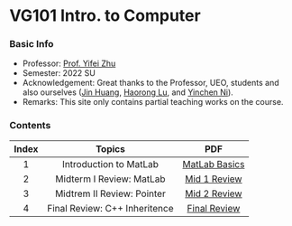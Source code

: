 # VG101 Intro. to Computer

### Basic Info

+ Professor: [Prof. Yifei Zhu](https://sites.ji.sjtu.edu.cn/yifei-zhu/)
+ Semester: 2022 SU
+ Acknowledgement: Great thanks to the Professor, UEO, students and also ourselves ([Jin Huang](https://github.com/jn-huang), [Haorong Lu](https://github.com/ancient-mordern), and [Yinchen Ni](https://github.com/hamham223)).
+ Remarks: This site only contains partial teaching works on the course.

### Contents

|Index|   Topics                     |   PDF                               |
|:---:|:----------------------------:|:-----------------------------------:|
|  1  |Introduction to MatLab        |[MatLab Basics](assets/VG101/RC1.pdf)|
|  2  |Midterm I Review: MatLab      |[Mid 1 Review](assets/VG101/RC2.pdf) |
|  3  |Midtrem II Review: Pointer    |[Mid 2 Review](assets/VG101/RC3.pdf) |
|  4  |Final Review: C++ Inheritence |[Final Review](assets/VG101/RC4.pdf) |
